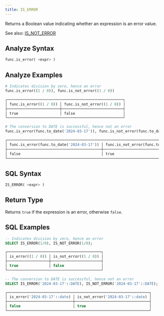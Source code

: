 ```yaml
---
title: IS_ERROR
---
```


Returns a Boolean value indicating whether an expression is an error value.

See also: [IS_NOT_ERROR](../is-not-error)

## Analyze Syntax

```python
func.is_error( <expr> )
```

## Analyze Examples

```python
# Indicates division by zero, hence an error
func.is_error((1 / 0)), func.is_not_error((1 / 0))

┌─────────────────────────────────────────────────────┐
│ func.is_error((1 / 0)) │ func.is_not_error((1 / 0)) │
├────────────────────────┼────────────────────────────┤
│ true                   │ false                      │
└─────────────────────────────────────────────────────┘

# The conversion to DATE is successful, hence not an error
func.is_error(func.to_date('2024-03-17')), func.is_not_error(func.to_date('2024-03-17'))

┌───────────────────────────────────────────────────────────────────────────────────────────┐
│ func.is_error(func.to_date('2024-03-17')) │ func.is_not_error(func.to_date('2024-03-17')) │
├───────────────────────────────────────────┼───────────────────────────────────────────────┤
│ false                                     │ true                                          │
└───────────────────────────────────────────────────────────────────────────────────────────┘
```

## SQL Syntax

```sql
IS_ERROR( <expr> )
```

## Return Type

Returns `true` if the expression is an error, otherwise `false`.

## SQL Examples

```sql
-- Indicates division by zero, hence an error
SELECT IS_ERROR(1/0), IS_NOT_ERROR(1/0);

┌───────────────────────────────────────────┐
│ is_error((1 / 0)) │ is_not_error((1 / 0)) │
├───────────────────┼───────────────────────┤
│ true              │ false                 │
└───────────────────────────────────────────┘

-- The conversion to DATE is successful, hence not an error
SELECT IS_ERROR('2024-03-17'::DATE), IS_NOT_ERROR('2024-03-17'::DATE);

┌─────────────────────────────────────────────────────────────────┐
│ is_error('2024-03-17'::date) │ is_not_error('2024-03-17'::date) │
├──────────────────────────────┼──────────────────────────────────┤
│ false                        │ true                             │
└─────────────────────────────────────────────────────────────────┘
```